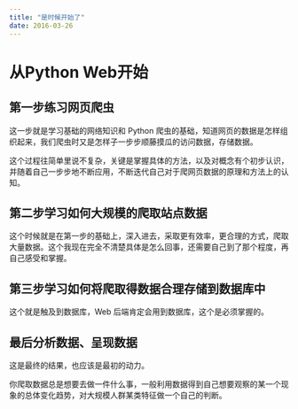 ```yaml
---
title: "是时候开始了"
date: 2016-03-26
---
```


# 从Python Web开始


## 第一步练习网页爬虫

这一步就是学习基础的网络知识和 Python 爬虫的基础，知道网页的数据是怎样组织起来，我们爬虫时又是怎样子一步步顺藤摸瓜的访问数据，存储数据。

这个过程往简单里说不复杂，关键是掌握具体的方法，以及对概念有个初步认识，并随着自己一步步地不断应用，不断迭代自己对于爬网页数据的原理和方法上的认知。

## 第二步学习如何大规模的爬取站点数据

这个时候就是在第一步的基础上，深入进去，采取更有效率，更合理的方式，爬取大量数据。这个我现在完全不清楚具体是怎么回事，还需要自己到了那个程度，再自己感受和掌握。

## 第三步学习如何将爬取得数据合理存储到数据库中

这个就是触及到数据库，Web 后端肯定会用到数据库，这个是必须掌握的。

## 最后分析数据、呈现数据

这是最终的结果，也应该是最初的动力。

你爬取数据总是想要去做一件什么事，一般利用数据得到自己想要观察的某一个现象的总体变化趋势，对大规模人群某类特征做一个自己的判断。
